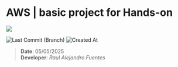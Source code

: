 # AWS | basic project for Hands-on
<img src="https://img.shields.io/badge/Responsável-Alejandro.Fuentes-informational?style=flat-square&logoColor=white&color=cdcdcd" />


![Last Commit (Branch)](https://img.shields.io/github/last-commit/ale-fuentes-ar/handson-APIRESTful-level3-RichardsonMaturity-Java-Angular/main)  ![Created At](https://img.shields.io/github/created-at/ale-fuentes-ar/handson-APIRESTful-level3-RichardsonMaturity-Java-Angular)

> **Date**: 05/05/2025 <br> 
> **Developer**: *Raul Alejandro Fuentes*

